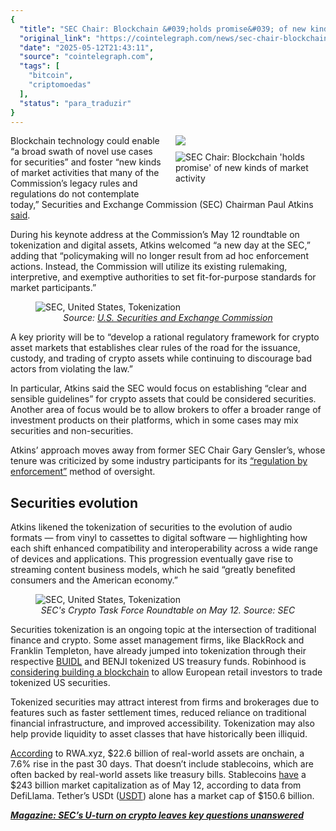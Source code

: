```yaml
---
{
  "title": "SEC Chair: Blockchain &#039;holds promise&#039; of new kinds of market activity",
  "original_link": "https://cointelegraph.com/news/sec-chair-blockchain-holds-promise-new-kinds-market-activity?utm_source=rss_feed&utm_medium=rss&utm_campaign=rss_partner_inbound",
  "date": "2025-05-12T21:43:11",
  "source": "cointelegraph.com",
  "tags": [
    "bitcoin",
    "criptomoedas"
  ],
  "status": "para_traduzir"
}
---
```


<p style="float: right; margin: 0 0 10px 15px; width: 240px;"><img src="https://images.cointelegraph.com/images/840_aHR0cHM6Ly9zMy5jb2ludGVsZWdyYXBoLmNvbS91cGxvYWRzLzIwMjUtMDUvMDE5NmM2MTgtNTRmZi03MTI0LTg0ZWQtZjhhOWYzNGIzMTdi.jpg" /></p><p><p style="float: right; margin: 0 0 10px 15px; width: 240px;"><img alt="SEC Chair: Blockchain 'holds promise' of new kinds of market activity" src="https://images.cointelegraph.com/images/840_aHR0cHM6Ly9zMy5jb2ludGVsZWdyYXBoLmNvbS91cGxvYWRzLzIwMjUtMDUvMDE5NmM2MTgtNTRmZi03MTI0LTg0ZWQtZjhhOWYzNGIzMTdi.jpg" /></p><p>Blockchain technology could enable &ldquo;a broad swath of novel use cases for securities&rdquo; and foster &ldquo;new kinds of market activities that many of the Commission&rsquo;s legacy rules and regulations do not contemplate today,&rdquo; Securities and Exchange Commission (SEC) Chairman Paul Atkins <a href="https://www.sec.gov/newsroom/speeches-statements/atkins-remarks-crypto-roundtable-tokenization-051225" rel="null" target="null" title="https://www.sec.gov/newsroom/speeches-statements/atkins-remarks-crypto-roundtable-tokenization-051225">said</a>.<p>During his keynote address at the Commission&rsquo;s May 12 roundtable on tokenization and digital assets, Atkins welcomed &ldquo;a new day at the SEC,&rdquo; adding that &ldquo;policymaking will no longer result from ad hoc enforcement actions. Instead, the Commission will utilize its existing rulemaking, interpretive, and exemptive authorities to set fit-for-purpose standards for market participants.&rdquo;</p><figure><img alt="SEC, United States, Tokenization" src="https://s3.cointelegraph.com/uploads/2025-05/0196c657-f95e-7e14-9afc-7c76280a4122" title="" /><figcaption style="text-align: center;"><em>Source: </em><a href="https://x.com/SECGov/status/1922001049595863129" rel="nofollow noopener" target="_blank" title="https://x.com/SECGov/status/1922001049595863129"><em>U.S. Securities and Exchange Commission</em></a></figcaption></figure><p>A key priority will be to &ldquo;develop a rational regulatory framework for crypto asset markets that establishes clear rules of the road for the issuance, custody, and trading of crypto assets while continuing to discourage bad actors from violating the law.&rdquo;</p><p>In particular, Atkins said the SEC would focus on establishing &ldquo;clear and sensible guidelines&rdquo; for crypto assets that could be considered securities. Another area of focus would be to allow brokers to offer a broader range of investment products on their platforms, which in some cases may mix securities and non-securities.</p><p>Atkins&rsquo; approach moves away from former SEC Chair Gary Gensler&rsquo;s, whose tenure was criticized by some industry participants for its <a href="https://cointelegraph.com/news/sec-enforcement-actions-gary-gensler" rel="null" target="null" title="https://cointelegraph.com/news/sec-enforcement-actions-gary-gensler">&ldquo;regulation by enforcement&rdquo;</a> method of oversight.</p><h2>Securities evolution</h2><p>Atkins likened the tokenization of securities to the evolution of audio formats &mdash; from vinyl to cassettes to digital software &mdash; highlighting how each shift enhanced compatibility and interoperability across a wide range of devices and applications. This progression eventually gave rise to streaming content business models, which he said &ldquo;greatly benefited consumers and the American economy.&rdquo;</p><figure><img alt="SEC, United States, Tokenization" src="https://s3.cointelegraph.com/uploads/2025-05/0196c65b-407a-788d-8ea7-2a976f5a484d" title="" /><figcaption style="text-align: center;"><em>SEC's Crypto Task Force Roundtable on May 12. Source: SEC</em></figcaption></figure><p>Securities tokenization is an ongoing topic at the intersection of traditional finance and crypto. Some asset management firms, like BlackRock and Franklin Templeton, have already jumped into tokenization through their respective <a href="https://cointelegraph.com/explained/blackrocks-buidl-fund-explained-why-it-matters-for-crypto-and-tradfi" rel="null" target="null" title="null">BUIDL</a> and BENJI tokenized US treasury funds. Robinhood is <a href="https://cointelegraph.com/news/robinhood-blockchain-us-asset-trading-tokenization-europe" rel="null" target="null" title="null">considering building a blockchain</a> to allow European retail investors to trade tokenized US securities.</p><p>Tokenized securities may attract interest from firms and brokerages due to features such as faster settlement times, reduced reliance on traditional financial infrastructure, and improved accessibility. Tokenization may also help provide liquidity to asset classes that have historically been illiquid.</p><p><a href="https://app.rwa.xyz/" rel="null" target="null" title="null">According</a> to RWA.xyz, $22.6 billion of real-world assets are onchain, a 7.6% rise in the past 30 days. That doesn&rsquo;t include stablecoins, which are often backed by real-world assets like treasury bills. Stablecoins <a href="https://defillama.com/stablecoins" rel="null" target="null" title="null">have</a> a $243 billion market capitalization as of May 12, according to data from DefiLlama. Tether&rsquo;s USDt (<a href="https://cointelegraph.com/tether-price-index" rel="null" target="null" title="null">USDT</a>) alone has a market cap of $150.6 billion.</p><p><a href="https://cointelegraph.com/magazine/sec-crypto-laws-unclear/" rel="null" target="null" title="null"><em><strong>Magazine: SEC&rsquo;s U-turn on crypto leaves key questions unanswered</strong></em></a></p></p>
</p>